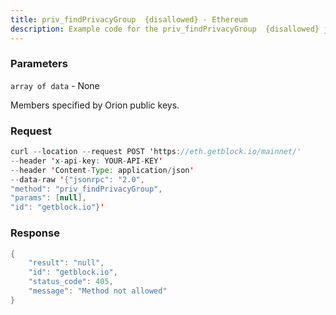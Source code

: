 ```yaml
---
title: priv_findPrivacyGroup  {disallowed} - Ethereum
description: Example code for the priv_findPrivacyGroup  {disallowed} json-rpc method. Сomplete guide on how to use priv_findPrivacyGroup  {disallowed} json-rpc in GetBlock.io Web3 documentation.
---
```


### Parameters


`array of data` - None

Members specified by Orion public keys.

### Request

``` java
curl --location --request POST 'https://eth.getblock.io/mainnet/' 
--header 'x-api-key: YOUR-API-KEY' 
--header 'Content-Type: application/json' 
--data-raw '{"jsonrpc": "2.0",
"method": "priv_findPrivacyGroup",
"params": [null],
"id": "getblock.io"}'
```

###  Response

``` java
{
    "result": "null",
    "id": "getblock.io",
    "status_code": 405,
    "message": "Method not allowed"
}
```

